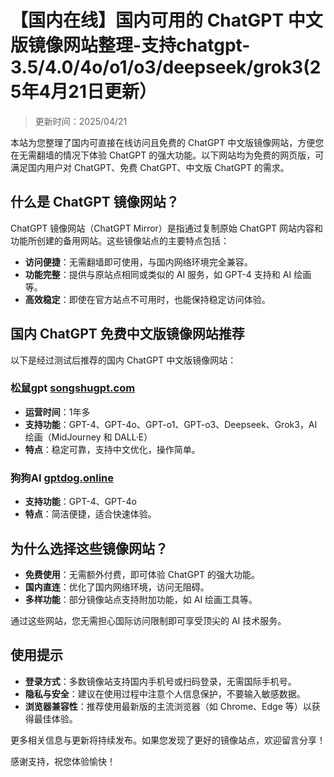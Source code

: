 # 【国内在线】国内可用的 ChatGPT 中文版镜像网站整理-支持chatgpt-3.5/4.0/4o/o1/o3/deepseek/grok3(25年4月21日更新）

> 更新时间：2025/04/21

本站为您整理了国内可直接在线访问且免费的 ChatGPT 中文版镜像网站，方便您在无需翻墙的情况下体验 ChatGPT 的强大功能。以下网站均为免费的网页版，可满足国内用户对 ChatGPT、免费 ChatGPT、中文版 ChatGPT 的需求。

## 什么是 ChatGPT 镜像网站？

ChatGPT 镜像网站（ChatGPT Mirror）是指通过复制原始 ChatGPT 网站内容和功能所创建的备用网站。这些镜像站点的主要特点包括：

- **访问便捷**：无需翻墙即可使用，与国内网络环境完全兼容。
- **功能完整**：提供与原站点相同或类似的 AI 服务，如 GPT-4 支持和 AI 绘画等。
- **高效稳定**：即使在官方站点不可用时，也能保持稳定访问体验。

## 国内 ChatGPT 免费中文版镜像网站推荐

以下是经过测试后推荐的国内 ChatGPT 中文版镜像网站：

### 松鼠gpt [songshugpt.com](https://songshugpt.com)

- **运营时间**：1年多
- **支持功能**：GPT-4、GPT-4o、GPT-o1、GPT-o3、Deepseek、Grok3，AI 绘画（MidJourney 和 DALL·E）
- **特点**：稳定可靠，支持中文优化，操作简单。

### 狗狗AI [gptdog.online](https://gptdog.online)

- **支持功能**：GPT-4、GPT-4o
- **特点**：简洁便捷，适合快速体验。

## 为什么选择这些镜像网站？

- **免费使用**：无需额外付费，即可体验 ChatGPT 的强大功能。
- **国内直连**：优化了国内网络环境，访问无阻碍。
- **多样功能**：部分镜像站点支持附加功能，如 AI 绘画工具等。

通过这些网站，您无需担心国际访问限制即可享受顶尖的 AI 技术服务。

## 使用提示

- **登录方式**：多数镜像站支持国内手机号或扫码登录，无需国际手机号。
- **隐私与安全**：建议在使用过程中注意个人信息保护，不要输入敏感数据。
- **浏览器兼容性**：推荐使用最新版的主流浏览器（如 Chrome、Edge 等）以获得最佳体验。

更多相关信息与更新将持续发布。如果您发现了更好的镜像站点，欢迎留言分享！

感谢支持，祝您体验愉快！

